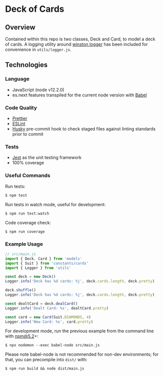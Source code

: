 # Deck of Cards

## Overview

Contained within this repo is two classes, Deck and Card, to model a deck of cards. A logging utility around [winston logger](https://github.com/winstonjs/winston) has been included for convenience in `utils/logger.js`.

## Technologies

### Language

-   JavaScript (node v12.2.0)
-   es.next features transpiled for the current node version with [Babel](https://babeljs.io/)

### Code Quality

-   [Prettier](https://prettier.io/)
-   [ESLint](https://eslint.org/)
-   [Husky](https://github.com/typicode/husky) pre-commit hook to check staged files against linting standards prior to commit

### Tests

-   [Jest](https://jestjs.io/) as the unit testing framework
-   100% coverage

### Useful Commands

Run tests:

```
$ npm test
```

Run tests in watch mode, useful for development:

```
$ npm run test:watch
```

Code coverage check:

```
$ npm run coverage
```

### Example Usage

```js
// src/main.js
import { Deck, Card } from 'models'
import { Suit } from 'constants/cards'
import { Logger } from 'utils'

const deck = new Deck()
Logger.info('Deck has %d cards: %j', deck.cards.length, deck.pretty)

deck.shuffle()
Logger.info('Deck has %d cards: %j', deck.cards.length, deck.pretty)

const dealtCard = deck.dealCard()
Logger.info('Dealt Card: %s', dealtCard.pretty)

const card = new Card(Suit.DIAMONDS, 4)
Logger.info('New Card: %s', card.pretty)
```

For development mode, run the previous example from the command line with npm@5.2+:

```
$ npx nodemon --exec babel-node src/main.js
```

Please note babel-node is not recommended for non-dev environments; for that, you can precompile into `dist/` with:

```
$ npm run build && node dist/main.js
```
